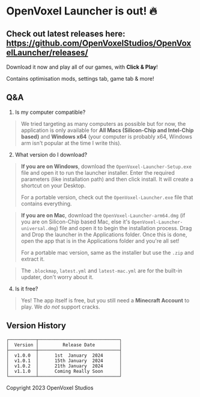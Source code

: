 # OpenVoxel Launcher is out! 🔥

## Check out latest releases here: https://github.com/OpenVoxelStudios/OpenVoxelLauncher/releases/

Download it now and play all of our games, with **Click & Play**!

Contains optimisation mods, settings tab, game tab & more!


## Q&A
1. Is my computer compatible?

> We tried targeting as many computers as possible but for now, the application is only available for **All Macs (Silicon-Chip and Intel-Chip based)** and **Windows x64** (your computer is probably x64, Windows arm isn't popular at the time I write this).

2. What version do I download?

> **If you are on Windows**, download the `OpenVoxel-Launcher-Setup.exe` file and open it to run the launcher installer. Enter the required parameters (like installation path) and then click install. It will create a shortcut on your Desktop.
> 
> For a portable version, check out the `OpenVoxel-Launcher.exe` file that contains everything.

> **If you are on Mac**, download the `OpenVoxel-Launcher-arm64.dmg` (if you are on Silicon-Chip based Mac, else it's `OpenVoxel-Launcher-universal.dmg`) file and open it to begin the installation process. Drag and Drop the launcher in the Applications folder. Once this is done, open the app that is in the Applications folder and you're all set!
> 
> For a portable mac version, same as the installer but use the `.zip` and extract it.

> The `.blockmap`, `latest.yml` and `latest-mac.yml` are for the built-in updater, don't worry about it.

4.  Is it free?

> Yes! The app itself is free, but you still need a **Minecraft Account** to play. We _do not_ support cracks.


## Version History
```
┌──────────┬──────────────────────────────┐
│  Version │         Release Date         │
├──────────┼──────────────────────────────┤
│  v1.0.0  │      1st  January  2024      │
│  v1.0.1  │      15th January  2024      │
│  v1.0.2  │      21th January  2024      │
│  v1.1.0  │      Coming Really Soon      │
└──────────┴──────────────────────────────┘
```


Copyright 2023 OpenVoxel Studios
